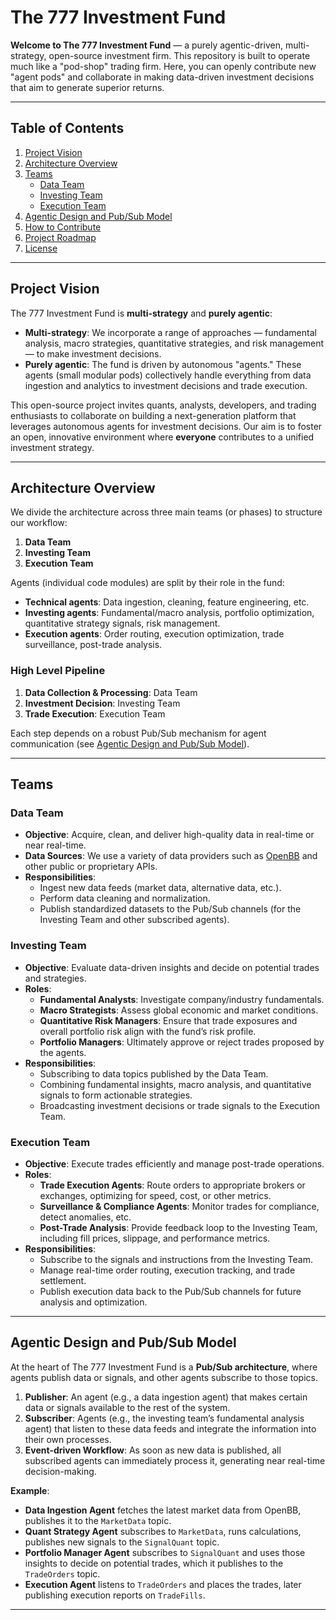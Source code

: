 # The 777 Investment Fund

**Welcome to The 777 Investment Fund** — a purely agentic-driven, multi-strategy, open-source investment firm. This repository is built to operate much like a "pod-shop" trading firm. Here, you can openly contribute new "agent pods" and collaborate in making data-driven investment decisions that aim to generate superior returns.

---

## Table of Contents

1. [Project Vision](#project-vision)  
2. [Architecture Overview](#architecture-overview)  
3. [Teams](#teams)  
   - [Data Team](#data-team)  
   - [Investing Team](#investing-team)  
   - [Execution Team](#execution-team)  
4. [Agentic Design and Pub/Sub Model](#agentic-design-and-pubsub-model)  
5. [How to Contribute](#how-to-contribute)  
6. [Project Roadmap](#project-roadmap)  
7. [License](#license)  

---

## Project Vision

The 777 Investment Fund is **multi-strategy** and **purely agentic**:
- **Multi-strategy**: We incorporate a range of approaches — fundamental analysis, macro strategies, quantitative strategies, and risk management — to make investment decisions.
- **Purely agentic**: The fund is driven by autonomous "agents." These agents (small modular pods) collectively handle everything from data ingestion and analytics to investment decisions and trade execution.

This open-source project invites quants, analysts, developers, and trading enthusiasts to collaborate on building a next-generation platform that leverages autonomous agents for investment decisions. Our aim is to foster an open, innovative environment where **everyone** contributes to a unified investment strategy.

---

## Architecture Overview

We divide the architecture across three main teams (or phases) to structure our workflow:

1. **Data Team**  
2. **Investing Team**  
3. **Execution Team**

Agents (individual code modules) are split by their role in the fund:
- **Technical agents**: Data ingestion, cleaning, feature engineering, etc.  
- **Investing agents**: Fundamental/macro analysis, portfolio optimization, quantitative strategy signals, risk management.  
- **Execution agents**: Order routing, execution optimization, trade surveillance, post-trade analysis.

### High Level Pipeline

1. **Data Collection & Processing**: Data Team  
2. **Investment Decision**: Investing Team  
3. **Trade Execution**: Execution Team  

Each step depends on a robust Pub/Sub mechanism for agent communication (see [Agentic Design and Pub/Sub Model](#agentic-design-and-pubsub-model)).

---

## Teams

### Data Team

- **Objective**: Acquire, clean, and deliver high-quality data in real-time or near real-time.  
- **Data Sources**: We use a variety of data providers such as [OpenBB](https://openbb.co/) and other public or proprietary APIs.  
- **Responsibilities**:  
  - Ingest new data feeds (market data, alternative data, etc.).  
  - Perform data cleaning and normalization.  
  - Publish standardized datasets to the Pub/Sub channels (for the Investing Team and other subscribed agents).

### Investing Team

- **Objective**: Evaluate data-driven insights and decide on potential trades and strategies.  
- **Roles**:  
  - **Fundamental Analysts**: Investigate company/industry fundamentals.  
  - **Macro Strategists**: Assess global economic and market conditions.  
  - **Quantitative Risk Managers**: Ensure that trade exposures and overall portfolio risk align with the fund’s risk profile.  
  - **Portfolio Managers**: Ultimately approve or reject trades proposed by the agents.  
- **Responsibilities**:  
  - Subscribing to data topics published by the Data Team.  
  - Combining fundamental insights, macro analysis, and quantitative signals to form actionable strategies.  
  - Broadcasting investment decisions or trade signals to the Execution Team.

### Execution Team

- **Objective**: Execute trades efficiently and manage post-trade operations.  
- **Roles**:  
  - **Trade Execution Agents**: Route orders to appropriate brokers or exchanges, optimizing for speed, cost, or other metrics.  
  - **Surveillance & Compliance Agents**: Monitor trades for compliance, detect anomalies, etc.  
  - **Post-Trade Analysis**: Provide feedback loop to the Investing Team, including fill prices, slippage, and performance metrics.  
- **Responsibilities**:  
  - Subscribe to the signals and instructions from the Investing Team.  
  - Manage real-time order routing, execution tracking, and trade settlement.  
  - Publish execution data back to the Pub/Sub channels for future analysis and optimization.

---

## Agentic Design and Pub/Sub Model

At the heart of The 777 Investment Fund is a **Pub/Sub architecture**, where agents publish data or signals, and other agents subscribe to those topics.

1. **Publisher**: An agent (e.g., a data ingestion agent) that makes certain data or signals available to the rest of the system.  
2. **Subscriber**: Agents (e.g., the investing team’s fundamental analysis agent) that listen to these data feeds and integrate the information into their own processes.  
3. **Event-driven Workflow**: As soon as new data is published, all subscribed agents can immediately process it, generating near real-time decision-making.

**Example**:  
- **Data Ingestion Agent** fetches the latest market data from OpenBB, publishes it to the `MarketData` topic.  
- **Quant Strategy Agent** subscribes to `MarketData`, runs calculations, publishes new signals to the `SignalQuant` topic.  
- **Portfolio Manager Agent** subscribes to `SignalQuant` and uses those insights to decide on potential trades, which it publishes to the `TradeOrders` topic.  
- **Execution Agent** listens to `TradeOrders` and places the trades, later publishing execution reports on `TradeFills`.

---

